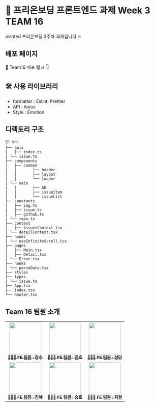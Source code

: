 # 🌱 프리온보딩 프론트엔드 과제 Week 3 TEAM 16

wanted 프리온보딩 3주차 과제입니다 🔥

## 배포 페이지

🎉 Team16 배포 링크 👇

## 🛠️ 사용 라이브러리

- formatter : Eslint, Prettier
- API : Axios
- Style : Emotion

## 디렉토리 구조

```
📦 src
├── apis
|	├── index.ts
| └── issue.ts
├── components
|	├── common
|	|		├── header
|	|		├── layout
|	|		└── loader
| └── main
|	|		├── AD
|	|		├── issueItem
|	|		└── issueList
├── constants
|	├── img.ts
|	├── issue.ts
|	├── github.ts
| └── repo.ts
├── context
|	├── issuesContext.tsx
| └── detailContext.tsx
├── hooks
| └── useInfiniteScroll.tsx
├── pages
|	├── Main.tsx
|	├── Detail.tsx
| └── Error.tsx
├── hooks
| └── parseDate.tsx
├── styles
├── types
| └── issue.ts
├── App.tsx
├── index.tsx
└── Router.tsx
```

## **Team 16 팀원 소개**

<table>
  <tbody>
    <tr>
      <td align="center"><a href="https://github.com/scs0209"><img src="https://github.com/jsdmas/jsdmas.github.io/assets/105098581/e237b4f3-26f3-4a37-8818-86787f5d858b" width="100px" alt=""/><br /><sub><b>🙎🏻‍♂️ FE 팀원 : 창수 </b></sub></a><br /></td>
      <td align="center"><a href="https://github.com/jsdmas"><img src="https://avatars.githubusercontent.com/u/105098581?s=400&v=4" width="100px;" alt=""/><br /><sub><b>🙎🏻‍♂️ FE 팀원 : 진호</b></sub></a><br /></td>
      <td align="center"><a href="https://github.com/seongminn"><img src="https://github.com/jsdmas/jsdmas.github.io/assets/105098581/3fdd5b88-e4ba-412b-a89e-b71694c153f7" width="100px;" alt=""/><br /><sub><b>🙎🏻‍♂️ FE 팀원 : 성민</b></sub></a><br /></td>
     <tr/>
      <td align="center"><a href="https://github.com/sjerry-kim"><img src="https://github.com/sjerry-kim/Portfolio_Academy_ARCO/assets/112137364/23130bde-b5ff-48c3-bfd9-45a1e8bebe07" width="100px;" alt=""/><br /><sub><b>🙎🏻‍♀️ FE 팀장 : 진혜</b></sub></a><br /></td>
      <td align="center"><a href="https://github.com/seunghowhite"><img src="https://avatars.githubusercontent.com/u/105100315?v=4" width="100px;" alt=""/><br /><sub><b>🙎🏻‍♂️ FE 팀원 : 승호</b></sub></a><br /></td>
      <td align="center"><a href="https://github.com/jioneee"><img src="https://github.com/jsdmas/jsdmas.github.io/assets/105098581/11d05a3a-57b2-4ae0-96b3-747b557ff6be" width="100px;" alt=""/><br /><sub><b>🙎🏻‍♀️ FE 팀원 : 지원</b></sub></a><br /></td>
    </tr>
  </tbody>
</table>
